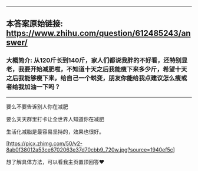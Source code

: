 ----------------------------------------
## 本答案原始链接: https://www.zhihu.com/question/612485243/answer/
### 大概简介: 从120斤长到140斤，家人们都说我胖的不好看，还特别显老，我要开始减肥啦，不知道十天之后我能瘦下来多少斤，希望十天之后我能够瘦下来，给自己一个蜕变，朋友你能给我点建议怎么瘦或者给我加油一下吗？
----------------------------------------
要么不要告诉别人你在减肥

要么天天群里打卡让全世界人知道你在减肥

生活化减脂是最容易坚持的，效果也很好。

[https://picx.zhimg.com/50/v2-8ab0f38012a53ce6702063e37d70cbb9_720w.jpg?source=1940ef5c]

想了解具体方法，可以看我主页置顶回答❤️